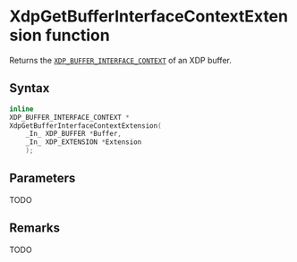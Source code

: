 # XdpGetBufferInterfaceContextExtension function

Returns the [`XDP_BUFFER_INTERFACE_CONTEXT`](XDP_BUFFER_INTERFACE_CONTEXT.md) of an XDP buffer.

## Syntax

```C
inline
XDP_BUFFER_INTERFACE_CONTEXT *
XdpGetBufferInterfaceContextExtension(
    _In_ XDP_BUFFER *Buffer,
    _In_ XDP_EXTENSION *Extension
    );
```

## Parameters

TODO

## Remarks

TODO
